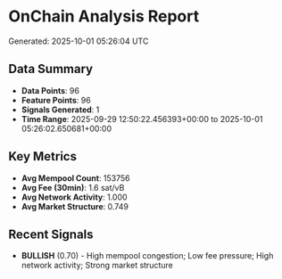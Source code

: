 # OnChain Analysis Report
Generated: 2025-10-01 05:26:04 UTC

## Data Summary
- **Data Points**: 96
- **Feature Points**: 96
- **Signals Generated**: 1
- **Time Range**: 2025-09-29 12:50:22.456393+00:00 to 2025-10-01 05:26:02.650681+00:00

## Key Metrics
- **Avg Mempool Count**: 153756
- **Avg Fee (30min)**: 1.6 sat/vB
- **Avg Network Activity**: 1.000
- **Avg Market Structure**: 0.749

## Recent Signals
- **BULLISH** (0.70) - High mempool congestion; Low fee pressure; High network activity; Strong market structure
